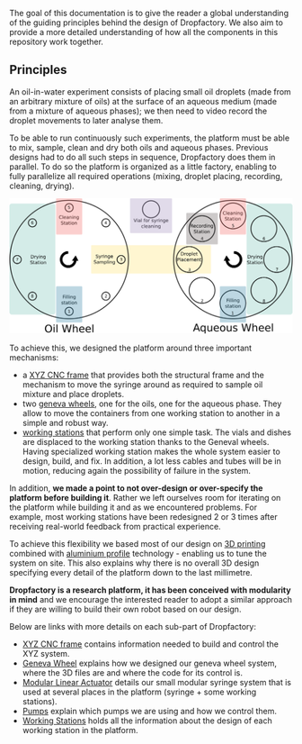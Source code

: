 The goal of this documentation is to give the reader a global understanding of the guiding principles behind the design of Dropfactory. We also aim to provide a more detailed understanding of how all the components in this repository work together.

## Principles

An oil-in-water experiment consists of placing small oil droplets (made from an arbitrary mixture of oils) at the surface of an aqueous medium (made from a mixture of aqueous phases); we then need to video record the droplet movements to later analyse them.

To be able to run continuously such experiments, the platform must be able to mix, sample, clean and dry both oils and aqueous phases. Previous designs had to do all such steps in sequence, Dropfactory does them in parallel. To do so the platform is organized as a little factory, enabling to fully parallelize all required operations (mixing, droplet placing, recording, cleaning, drying).

![Diagram](../media/diagram/dropfactory.png)

To achieve this, we designed the platform around three important mechanisms:

- a [XYZ CNC frame](cnc_frame.md) that provides both the structural frame and the mechanism to move the syringe around as required to sample oil mixture and place droplets.
- two [geneva wheels](geneva_wheel.md), one for the oils, one for the aqueous phase. They allow to move the containers from one working station to another in a simple and robust way.
- [working stations](working_stations) that perform only one simple task. The vials and dishes are displaced to the working station thanks to the Geneval wheels. Having specialized working station makes the whole system easier to design, build, and fix. In addition, a lot less cables and tubes will be in motion, reducing again the possibility of failure in the system.

In addition, **we made a point to not over-design or over-specify the platform before building it**. Rather we left ourselves room for iterating on the platform while building it and as we encountered problems. For example, most working stations have been redesigned 2 or 3 times after receiving real-world feedback from practical experience.

To achieve this flexibility we based most of our design on [3D printing](https://en.wikipedia.org/wiki/3D_printing) combined with [aluminium profile](http://ooznest.co.uk/V-Slot) technology - enabling us to tune the system on site. This also explains why there is no overall 3D design specifying every detail of the platform down to the last millimetre.

**Dropfactory is a research platform, it has been conceived with modularity in mind** and we encourage the interested reader to adopt a similar approach if they are willing to build their own robot based on our design.

Below are links with more details on each sub-part of Dropfactory:

- [XYZ CNC frame](cnc_frame.md) contains information needed to build and control the XYZ system.
- [Geneva Wheel](geneva_wheel.md) explains how we designed our geneva wheel system, where the 3D files are and where the code for its control is.
- [Modular Linear Actuator](modular_linear_actuator.md) details our small modular syringe system that is used at several places in the platform (syringe + some working stations).
- [Pumps](pumps.md) explain which pumps we are using and how we control them.
- [Working Stations](working_stations) holds all the information about the design of each working station in the platform.
